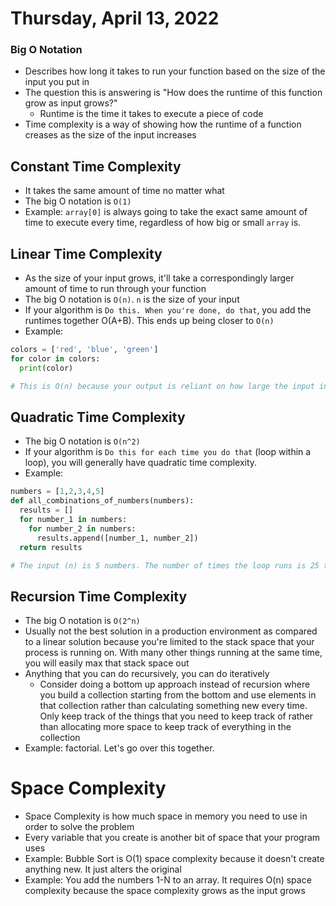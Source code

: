 Thursday, April 13, 2022
====================

### Big O Notation
- Describes how long it takes to run your function based on the size of the input you put in
- The question this is answering is "How does the runtime of this function grow as input grows?"
  - Runtime is the time it takes to execute a piece of code
- Time complexity is a way of showing how the runtime of a function creases as the size of the input increases

## Constant Time Complexity
- It takes the same amount of time no matter what
- The big O notation is `O(1)`
- Example: `array[0]` is always going to take the exact same amount of time to execute every time, regardless of how big or small `array` is.

## Linear Time Complexity
- As the size of your input grows, it'll take a correspondingly larger amount of time to run through your function
- The big O notation is `O(n)`. `n` is the size of your input
- If your algorithm is `Do this. When you're done, do that`, you add the runtimes together O(A+B). This ends up being closer to `O(n)`
- Example:
```python
colors = ['red', 'blue', 'green']
for color in colors:
  print(color)

# This is O(n) because your output is reliant on how large the input in. If it's super small, it takes a small amount of time to run. If it's large, the it takes a long time to run.
```

## Quadratic Time Complexity
- The big O notation is `O(n^2)`
- If your algorithm is `Do this for each time you do that` (loop within a loop), you will generally have quadratic time complexity.
- Example:
```python
numbers = [1,2,3,4,5]
def all_combinations_of_numbers(numbers):
  results = []
  for number_1 in numbers:
    for number_2 in numbers:
      results.append([number_1, number_2])
  return results

# The input (n) is 5 numbers. The number of times the loop runs is 25 times or (n^2)
```

## Recursion Time Complexity
- The big O notation is `O(2^n)`
- Usually not the best solution in a production environment as compared to a linear solution because you're limited to the stack space that your process is running on. With many other things running at the same time, you will easily max that stack space out
- Anything that you can do recursively, you can do iteratively
  - Consider doing a bottom up approach instead of recursion where you build a collection starting from the bottom and use elements in that collection rather than calculating something new every time. Only keep track of the things that you need to keep track of rather than allocating more space to keep track of everything in the collection
- Example: factorial. Let's go over this together.

# Space Complexity
- Space Complexity is how much space in memory you need to use in order to solve the problem
- Every variable that you create is another bit of space that your program uses
- Example: Bubble Sort is O(1) space complexity because it doesn't create anything new. It just alters the original
- Example: You add the numbers 1-N to an array. It requires O(n) space complexity because the space complexity grows as the input grows
